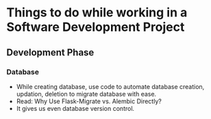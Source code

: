 # Things to do while working in a Software Development Project





## Development Phase

### Database

- While creating database, use code to automate database creation, updation, deletion to migrate database with ease.
- Read: Why Use Flask-Migrate vs. Alembic Directly?
- It gives us even database version control.


